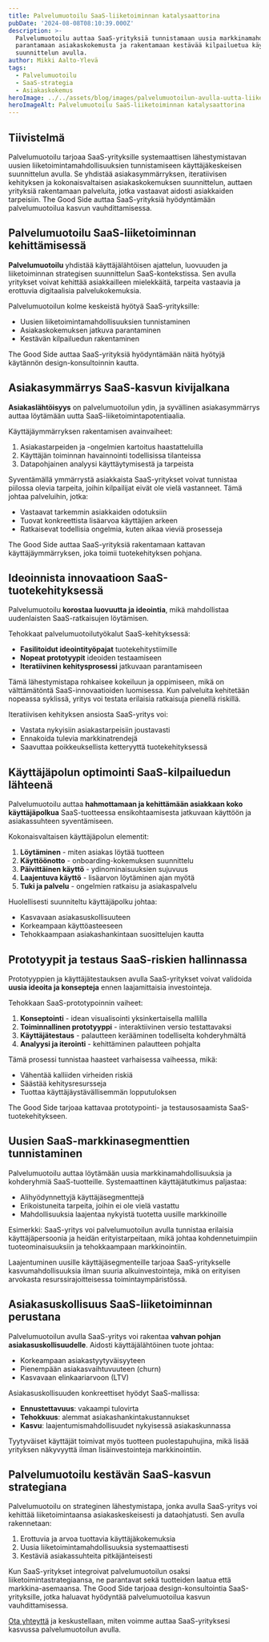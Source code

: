 ```yaml
---
title: Palvelumuotoilu SaaS-liiketoiminnan katalysaattorina
pubDate: '2024-08-08T08:10:39.000Z'
description: >-
  Palvelumuotoilu auttaa SaaS-yrityksiä tunnistamaan uusia markkinamahdollisuuksia, 
  parantamaan asiakaskokemusta ja rakentamaan kestävää kilpailuetua käyttäjälähtöisen
  suunnittelun avulla.
author: Mikki Aalto-Ylevä
tags:
  - Palvelumuotoilu
  - SaaS-strategia
  - Asiakaskokemus
heroImage: ../../assets/blog/images/palvelumuotoilun-avulla-uutta-liiketoimintaa/featured.webp
heroImageAlt: Palvelumuotoilu SaaS-liiketoiminnan katalysaattorina
---
```


## Tiivistelmä

Palvelumuotoilu tarjoaa SaaS-yrityksille systemaattisen lähestymistavan uusien liiketoimintamahdollisuuksien tunnistamiseen käyttäjäkeskeisen suunnittelun avulla. Se yhdistää asiakasymmärryksen, iteratiivisen kehityksen ja kokonaisvaltaisen asiakaskokemuksen suunnittelun, auttaen yrityksiä rakentamaan palveluita, jotka vastaavat aidosti asiakkaiden tarpeisiin. The Good Side auttaa SaaS-yrityksiä hyödyntämään palvelumuotoilua kasvun vauhdittamisessa.

## Palvelumuotoilu SaaS-liiketoiminnan kehittämisessä

**Palvelumuotoilu** yhdistää käyttäjälähtöisen ajattelun, luovuuden ja liiketoiminnan strategisen suunnittelun SaaS-kontekstissa. Sen avulla yritykset voivat kehittää asiakkailleen mielekkäitä, tarpeita vastaavia ja erottuvia digitaalisia palvelukokemuksia. 

Palvelumuotoilun kolme keskeistä hyötyä SaaS-yrityksille:

- Uusien liiketoimintamahdollisuuksien tunnistaminen 
- Asiakaskokemuksen jatkuva parantaminen
- Kestävän kilpailuedun rakentaminen

The Good Side auttaa SaaS-yrityksiä hyödyntämään näitä hyötyjä käytännön design-konsultoinnin kautta.

## Asiakasymmärrys SaaS-kasvun kivijalkana

**Asiakaslähtöisyys** on palvelumuotoilun ydin, ja syvällinen asiakasymmärrys auttaa löytämään uutta SaaS-liiketoimintapotentiaalia. 

Käyttäjäymmärryksen rakentamisen avainvaiheet:

1. Asiakastarpeiden ja -ongelmien kartoitus haastatteluilla
2. Käyttäjän toiminnan havainnointi todellisissa tilanteissa
3. Datapohjainen analyysi käyttäytymisestä ja tarpeista

Syventämällä ymmärrystä asiakkaista SaaS-yritykset voivat tunnistaa piilossa olevia tarpeita, joihin kilpailijat eivät ole vielä vastanneet. Tämä johtaa palveluihin, jotka:

- Vastaavat tarkemmin asiakkaiden odotuksiin
- Tuovat konkreettista lisäarvoa käyttäjien arkeen
- Ratkaisevat todellisia ongelmia, kuten aikaa vieviä prosesseja

The Good Side auttaa SaaS-yrityksiä rakentamaan kattavan käyttäjäymmärryksen, joka toimii tuotekehityksen pohjana.

## Ideoinnista innovaatioon SaaS-tuotekehityksessä

Palvelumuotoilu **korostaa luovuutta ja ideointia**, mikä mahdollistaa uudenlaisten SaaS-ratkaisujen löytämisen. 

Tehokkaat palvelumuotoilutyökalut SaaS-kehityksessä:

- **Fasilitoidut ideointityöpajat** tuotekehitystiimille
- **Nopeat prototyypit** ideoiden testaamiseen
- **Iteratiivinen kehitysprosessi** jatkuvaan parantamiseen

Tämä lähestymistapa rohkaisee kokeiluun ja oppimiseen, mikä on välttämätöntä SaaS-innovaatioiden luomisessa. Kun palveluita kehitetään nopeassa syklissä, yritys voi testata erilaisia ratkaisuja pienellä riskillä.

Iteratiivisen kehityksen ansiosta SaaS-yritys voi:
- Vastata nykyisiin asiakastarpeisiin joustavasti
- Ennakoida tulevia markkinatrendejä
- Saavuttaa poikkeuksellista ketteryyttä tuotekehityksessä

## Käyttäjäpolun optimointi SaaS-kilpailuedun lähteenä

Palvelumuotoilu auttaa **hahmottamaan ja kehittämään asiakkaan koko käyttäjäpolkua** SaaS-tuotteessa ensikohtaamisesta jatkuvaan käyttöön ja asiakassuhteen syventämiseen.

Kokonaisvaltaisen käyttäjäpolun elementit:

1. **Löytäminen** - miten asiakas löytää tuotteen
2. **Käyttöönotto** - onboarding-kokemuksen suunnittelu
3. **Päivittäinen käyttö** - ydinominaisuuksien sujuvuus
4. **Laajentuva käyttö** - lisäarvon löytäminen ajan myötä
5. **Tuki ja palvelu** - ongelmien ratkaisu ja asiakaspalvelu

Huolellisesti suunniteltu käyttäjäpolku johtaa:
- Kasvavaan asiakasuskollisuuteen
- Korkeampaan käyttöasteeseen
- Tehokkaampaan asiakashankintaan suosittelujen kautta

## Prototyypit ja testaus SaaS-riskien hallinnassa

Prototyyppien ja käyttäjätestauksen avulla SaaS-yritykset voivat validoida **uusia ideoita ja konsepteja** ennen laajamittaisia investointeja.

Tehokkaan SaaS-prototypoinnin vaiheet:

1. **Konseptointi** - idean visualisointi yksinkertaisella mallilla
2. **Toiminnallinen prototyyppi** - interaktiivinen versio testattavaksi
3. **Käyttäjätestaus** - palautteen kerääminen todelliselta kohderyhmältä
4. **Analyysi ja iterointi** - kehittäminen palautteen pohjalta

Tämä prosessi tunnistaa haasteet varhaisessa vaiheessa, mikä:
- Vähentää kalliiden virheiden riskiä
- Säästää kehitysresursseja
- Tuottaa käyttäjäystävällisemmän lopputuloksen

The Good Side tarjoaa kattavaa prototypointi- ja testausosaamista SaaS-tuotekehitykseen.

## Uusien SaaS-markkinasegmenttien tunnistaminen

Palvelumuotoilu auttaa löytämään uusia markkinamahdollisuuksia ja kohderyhmiä SaaS-tuotteille. Systemaattinen käyttäjätutkimus paljastaa:

- Alihyödynnettyjä käyttäjäsegmenttejä
- Erikoistuneita tarpeita, joihin ei ole vielä vastattu
- Mahdollisuuksia laajentaa nykyistä tuotetta uusille markkinoille

Esimerkki: SaaS-yritys voi palvelumuotoilun avulla tunnistaa erilaisia käyttäjäpersoonia ja heidän erityistarpeitaan, mikä johtaa kohdennetuimpiin tuoteominaisuuksiin ja tehokkaampaan markkinointiin.

Laajentuminen uusille käyttäjäsegmenteille tarjoaa SaaS-yritykselle kasvumahdollisuuksia ilman suuria alkuinvestointeja, mikä on erityisen arvokasta resurssirajoitteisessa toimintaympäristössä.

## Asiakasuskollisuus SaaS-liiketoiminnan perustana

Palvelumuotoilun avulla SaaS-yritys voi rakentaa **vahvan pohjan asiakasuskollisuudelle**. Aidosti käyttäjälähtöinen tuote johtaa:

- Korkeampaan asiakastyytyväisyyteen
- Pienempään asiakasvaihtuvuuteen (churn)
- Kasvavaan elinkaariarvoon (LTV)

Asiakasuskollisuuden konkreettiset hyödyt SaaS-mallissa:
- **Ennustettavuus**: vakaampi tulovirta
- **Tehokkuus**: alemmat asiakashankintakustannukset
- **Kasvu**: laajentumismahdollisuudet nykyisessä asiakaskunnassa

Tyytyväiset käyttäjät toimivat myös tuotteen puolestapuhujina, mikä lisää yrityksen näkyvyyttä ilman lisäinvestointeja markkinointiin.

## Palvelumuotoilu kestävän SaaS-kasvun strategiana

Palvelumuotoilu on strateginen lähestymistapa, jonka avulla SaaS-yritys voi kehittää liiketoimintaansa asiakaskeskeisesti ja dataohjatusti. Sen avulla rakennetaan:

1. Erottuvia ja arvoa tuottavia käyttäjäkokemuksia
2. Uusia liiketoimintamahdollisuuksia systemaattisesti
3. Kestäviä asiakassuhteita pitkäjänteisesti

Kun SaaS-yritykset integroivat palvelumuotoilun osaksi liiketoimintastrategiaansa, ne parantavat sekä tuotteiden laatua että markkina-asemaansa. The Good Side tarjoaa design-konsultointia SaaS-yrityksille, jotka haluavat hyödyntää palvelumuotoilua kasvun vauhdittamisessa.

[Ota yhteyttä](/contact) ja keskustellaan, miten voimme auttaa SaaS-yrityksesi kasvussa palvelumuotoilun avulla.
